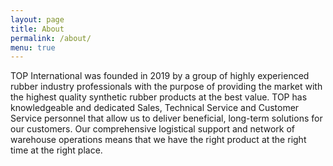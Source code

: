 ```yaml
---
layout: page
title: About
permalink: /about/
menu: true
---
```


TOP International was founded in 2019 by a group of highly experienced rubber industry professionals with the purpose of providing the market with the highest quality synthetic rubber products at the best value.  TOP has knowledgeable and dedicated Sales, Technical Service and Customer Service personnel that allow us to deliver beneficial, long-term solutions for our customers.  Our comprehensive logistical support and network of warehouse operations means that we have the right product at the right time at the right place.
